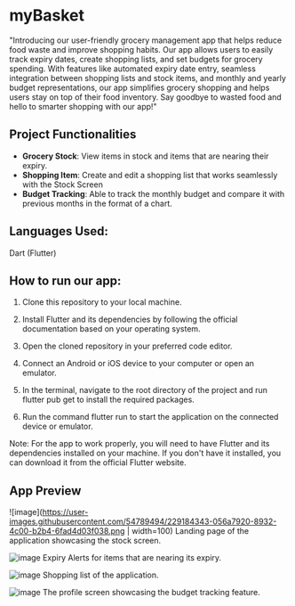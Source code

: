 # myBasket

"Introducing our user-friendly grocery management app that helps reduce food waste and improve shopping habits. Our app allows users to easily track expiry dates, create shopping lists, and set budgets for grocery spending. With features like automated expiry date entry, seamless integration between shopping lists and stock items, and monthly and yearly budget representations, our app simplifies grocery shopping and helps users stay on top of their food inventory. Say goodbye to wasted food and hello to smarter shopping with our app!"

## Project Functionalities
- **Grocery Stock**:
View items in stock and items that are nearing their expiry. 
- **Shopping Item**:
Create and edit a shopping list that works seamlessly with the Stock Screen
- **Budget Tracking**:
Able to track the monthly budget and compare it with previous months in the format of a chart. 

## Languages Used:
Dart (Flutter)

## How to run our app:

1. Clone this repository to your local machine.

2. Install Flutter and its dependencies by following the official documentation based on your operating system.

3. Open the cloned repository in your preferred code editor.

4. Connect an Android or iOS device to your computer or open an emulator.

5. In the terminal, navigate to the root directory of the project and run flutter pub get to install the required packages.

6. Run the command flutter run to start the application on the connected device or emulator.

Note: For the app to work properly, you will need to have Flutter and its dependencies installed on your machine. If you don't have it installed, you can download it from the official Flutter website.

## App Preview

![image](https://user-images.githubusercontent.com/54789494/229184343-056a7920-8932-4c00-b2b4-6fad4d03f038.png | width=100)
Landing page of the application showcasing the stock screen. 

![image](https://user-images.githubusercontent.com/54789494/229184624-39d79db7-95c6-4c8d-b44d-044606827059.png)
Expiry Alerts for items that are nearing its expiry.

![image](https://user-images.githubusercontent.com/54789494/229184712-acc494cf-2290-4d4c-8c95-e2be3a33e112.png)
Shopping list of the application.

![image](https://user-images.githubusercontent.com/54789494/229184811-35600b7c-21f4-4dc0-8ee3-2ff6b5dae1da.png)
The profile screen showcasing the budget tracking feature.
